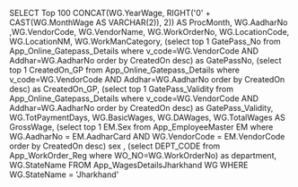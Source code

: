 SELECT Top 100
CONCAT(WG.YearWage, RIGHT('0' + CAST(WG.MonthWage AS VARCHAR(2)), 2)) AS ProcMonth, 
WG.AadharNo 
,WG.VendorCode,
WG.VendorName,
WG.WorkOrderNo,
WG.LocationCode,
WG.LocationNM,
WG.WorkManCategory,
(select top 1 GatePass_No from App_Online_Gatepass_Details where v_code=WG.VendorCode AND Addhar=WG.AadharNo  order by CreatedOn desc) as GatePassNo,
(select top 1 CreatedOn_GP from App_Online_Gatepass_Details where v_code=WG.VendorCode AND Addhar=WG.AadharNo  order by CreatedOn desc) as CreatedOn_GP,
(select top 1 GatePass_Validity from App_Online_Gatepass_Details where v_code=WG.VendorCode AND Addhar=WG.AadharNo  order by CreatedOn desc) as GatePass_Validity,
WG.TotPaymentDays, 
WG.BasicWages,
WG.DAWages,
WG.TotalWages AS GrossWage,
(select top 1 EM.Sex from App_EmployeeMaster  EM where WG.AadharNo = EM.AadharCard AND WG.VendorCode = EM.VendorCode order by CreatedOn desc) sex ,
(select DEPT_CODE from App_WorkOrder_Reg where WO_NO=WG.WorkOrderNo) as department, WG.StateName
FROM App_WagesDetailsJharkhand WG 
WHERE WG.StateName = 'Jharkhand'   
